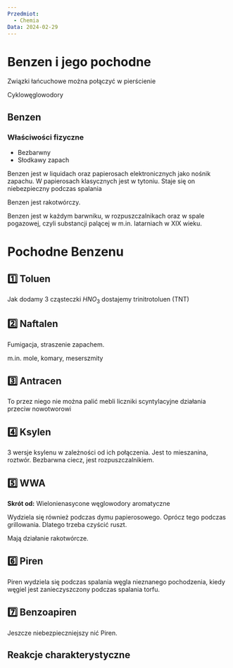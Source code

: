```yaml
---
Przedmiot:
  - Chemia
Data: 2024-02-29
---
```

# Benzen i jego pochodne

Związki łańcuchowe można połączyć w pierścienie

Cyklowęglowodory

## Benzen

### Właściwości fizyczne

- Bezbarwny
- Słodkawy zapach

Benzen jest w liquidach oraz papierosach elektronicznych jako nośnik zapachu. W papierosach klasycznych jest w tytoniu. Staje się on niebezpieczny podczas spalania

Benzen jest rakotwórczy.

Benzen jest w każdym barwniku, w rozpuszczalnikach oraz w spale pogazowej, czyli substancji palącej w m.in. latarniach w XIX wieku.

# Pochodne Benzenu

## 1️⃣ Toluen

Jak dodamy 3 cząsteczki $HNO_3$ dostajemy trinitrotoluen (TNT)

## 2️⃣ Naftalen

Fumigacja, straszenie zapachem.

m.in. mole, komary, meserszmity

## 3️⃣ Antracen

To przez niego nie można palić mebli
liczniki scyntylacyjne
działania przeciw nowotworowi

## 4️⃣ Ksylen

3 wersje ksylenu w zależności od ich połączenia. Jest to mieszanina, roztwór. Bezbarwna ciecz, jest rozpuszczalnikiem.

## 5️⃣ WWA

**Skrót od:** Wielonienasycone węglowodory aromatyczne

Wydziela się również podczas dymu papierosowego. Oprócz tego podczas grillowania. Dlatego trzeba czyścić ruszt.

Mają działanie rakotwórcze.

## 6️⃣ Piren

Piren wydziela się podczas spalania węgla nieznanego pochodzenia, kiedy węgiel jest zanieczyszczony podczas spalania torfu.

## 7️⃣ Benzoapiren

Jeszcze niebezpieczniejszy nić Piren.

## Reakcje charakterystyczne
